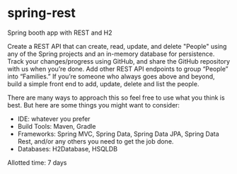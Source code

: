 # spring-rest
Spring booth app with REST and H2


Create a REST API that can create, read, update, and delete "People" using any of the Spring projects and an in-memory database for persistence.  Track your changes/progress using GitHub, and share the GitHub repository with us when you’re done.  Add other REST API endpoints to group “People” into “Families.”  If you’re someone who always goes above and beyond, build a simple front end to add, update, delete and list the people.

There are many ways to approach this so feel free to use what you think is best.  But here are some things you might want to consider:
- IDE: whatever you prefer
- Build Tools: Maven, Gradle
- Frameworks: Spring MVC, Spring Data, Spring Data JPA, Spring Data Rest, and/or any others you need to get the job done.
- Databases: H2Database, HSQLDB

Allotted time: 7 days